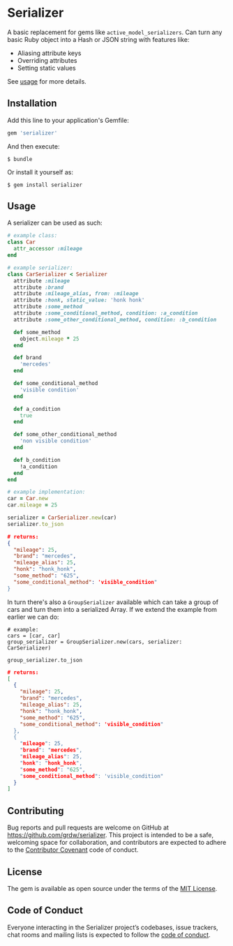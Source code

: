# Serializer

A basic replacement for gems like `active_model_serializers`. Can turn any
basic Ruby object into a Hash or JSON string with features like:

- Aliasing attribute keys
- Overriding attributes
- Setting static values

See [usage](#usage) for more details.

## Installation

Add this line to your application's Gemfile:

```ruby
gem 'serializer'
```

And then execute:

    $ bundle

Or install it yourself as:

    $ gem install serializer

## Usage

A serializer can be used as such:

```ruby
# example class:
class Car
  attr_accessor :mileage
end

# example serializer:
class CarSerializer < Serializer
  attribute :mileage
  attribute :brand
  attribute :mileage_alias, from: :mileage
  attribute :honk, static_value: 'honk honk'
  attribute :some_method
  attribute :some_conditional_method, condition: :a_condition
  attribute :some_other_conditional_method, condition: :b_condition

  def some_method
    object.mileage * 25
  end

  def brand
    'mercedes'
  end

  def some_conditional_method
    'visible condition'
  end

  def a_condition
    true
  end

  def some_other_conditional_method
    'non visible condition'
  end

  def b_condition
    !a_condition
  end
end

# example implementation:
car = Car.new
car.mileage = 25

serializer = CarSerializer.new(car)
serializer.to_json
```

```json
# returns:
{
  "mileage": 25,
  "brand": "mercedes",
  "mileage_alias": 25,
  "honk": "honk_honk",
  "some_method": "625",
  "some_conditional_method": 'visible_condition"
}
```

In turn there's also a `GroupSerializer` available which can take a group of
cars and turn them into a serialized Array. If we extend the example from
earlier we can do:

```
# example:
cars = [car, car]
group_serializer = GroupSerializer.new(cars, serializer: CarSerializer)

group_serializer.to_json
```

```json
# returns:
[
  {
    "mileage": 25,
    "brand": "mercedes",
    "mileage_alias": 25,
    "honk": "honk_honk",
    "some_method": "625",
    "some_conditional_method": 'visible_condition"
  },
  {
    "mileage": 25,
    "brand": "mercedes",
    "mileage_alias": 25,
    "honk": "honk_honk",
    "some_method": "625",
    "some_conditional_method": 'visible_condition"
  }
]
```

## Contributing

Bug reports and pull requests are welcome on GitHub at https://github.com/grdw/serializer. This project is intended to be a safe, welcoming space for collaboration, and contributors are expected to adhere to the [Contributor Covenant](http://contributor-covenant.org) code of conduct.

## License

The gem is available as open source under the terms of the [MIT License](https://opensource.org/licenses/MIT).

## Code of Conduct

Everyone interacting in the Serializer project’s codebases, issue trackers, chat rooms and mailing lists is expected to follow the [code of conduct](https://github.com/grdw/serializer/blob/master/CODE_OF_CONDUCT.md).
